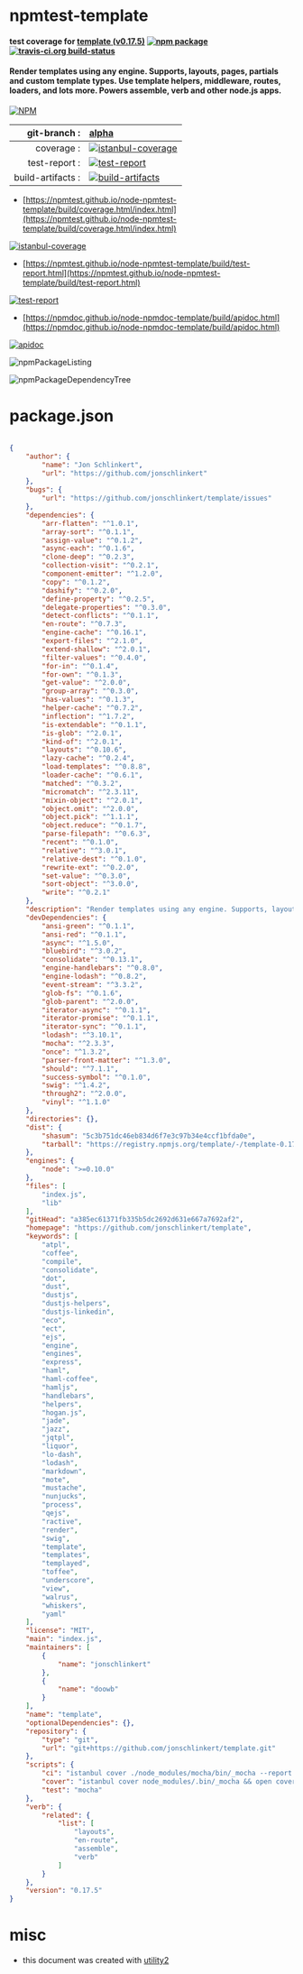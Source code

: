 # npmtest-template

#### test coverage for  [template (v0.17.5)](https://github.com/jonschlinkert/template)  [![npm package](https://img.shields.io/npm/v/npmtest-template.svg?style=flat-square)](https://www.npmjs.org/package/npmtest-template) [![travis-ci.org build-status](https://api.travis-ci.org/npmtest/node-npmtest-template.svg)](https://travis-ci.org/npmtest/node-npmtest-template)

#### Render templates using any engine. Supports, layouts, pages, partials and custom template types. Use template helpers, middleware, routes, loaders, and lots more. Powers assemble, verb and other node.js apps.

[![NPM](https://nodei.co/npm/template.png?downloads=true&downloadRank=true&stars=true)](https://www.npmjs.com/package/template)

| git-branch : | [alpha](https://github.com/npmtest/node-npmtest-template/tree/alpha)|
|--:|:--|
| coverage : | [![istanbul-coverage](https://npmtest.github.io/node-npmtest-template/build/coverage.badge.svg)](https://npmtest.github.io/node-npmtest-template/build/coverage.html/index.html)|
| test-report : | [![test-report](https://npmtest.github.io/node-npmtest-template/build/test-report.badge.svg)](https://npmtest.github.io/node-npmtest-template/build/test-report.html)|
| build-artifacts : | [![build-artifacts](https://npmtest.github.io/node-npmtest-template/glyphicons_144_folder_open.png)](https://github.com/npmtest/node-npmtest-template/tree/gh-pages/build)|

- [https://npmtest.github.io/node-npmtest-template/build/coverage.html/index.html](https://npmtest.github.io/node-npmtest-template/build/coverage.html/index.html)

[![istanbul-coverage](https://npmtest.github.io/node-npmtest-template/build/screenCapture.buildCi.browser.%252Ftmp%252Fbuild%252Fcoverage.lib.html.png)](https://npmtest.github.io/node-npmtest-template/build/coverage.html/index.html)

- [https://npmtest.github.io/node-npmtest-template/build/test-report.html](https://npmtest.github.io/node-npmtest-template/build/test-report.html)

[![test-report](https://npmtest.github.io/node-npmtest-template/build/screenCapture.buildCi.browser.%252Ftmp%252Fbuild%252Ftest-report.html.png)](https://npmtest.github.io/node-npmtest-template/build/test-report.html)

- [https://npmdoc.github.io/node-npmdoc-template/build/apidoc.html](https://npmdoc.github.io/node-npmdoc-template/build/apidoc.html)

[![apidoc](https://npmdoc.github.io/node-npmdoc-template/build/screenCapture.buildCi.browser.%252Ftmp%252Fbuild%252Fapidoc.html.png)](https://npmdoc.github.io/node-npmdoc-template/build/apidoc.html)

![npmPackageListing](https://npmtest.github.io/node-npmtest-template/build/screenCapture.npmPackageListing.svg)

![npmPackageDependencyTree](https://npmtest.github.io/node-npmtest-template/build/screenCapture.npmPackageDependencyTree.svg)



# package.json

```json

{
    "author": {
        "name": "Jon Schlinkert",
        "url": "https://github.com/jonschlinkert"
    },
    "bugs": {
        "url": "https://github.com/jonschlinkert/template/issues"
    },
    "dependencies": {
        "arr-flatten": "^1.0.1",
        "array-sort": "^0.1.1",
        "assign-value": "^0.1.2",
        "async-each": "^0.1.6",
        "clone-deep": "^0.2.3",
        "collection-visit": "^0.2.1",
        "component-emitter": "^1.2.0",
        "copy": "^0.1.2",
        "dashify": "^0.2.0",
        "define-property": "^0.2.5",
        "delegate-properties": "^0.3.0",
        "detect-conflicts": "^0.1.1",
        "en-route": "^0.7.3",
        "engine-cache": "^0.16.1",
        "export-files": "^2.1.0",
        "extend-shallow": "^2.0.1",
        "filter-values": "^0.4.0",
        "for-in": "^0.1.4",
        "for-own": "^0.1.3",
        "get-value": "^2.0.0",
        "group-array": "^0.3.0",
        "has-values": "^0.1.3",
        "helper-cache": "^0.7.2",
        "inflection": "^1.7.2",
        "is-extendable": "^0.1.1",
        "is-glob": "^2.0.1",
        "kind-of": "^2.0.1",
        "layouts": "^0.10.6",
        "lazy-cache": "^0.2.4",
        "load-templates": "^0.8.8",
        "loader-cache": "^0.6.1",
        "matched": "^0.3.2",
        "micromatch": "^2.3.11",
        "mixin-object": "^2.0.1",
        "object.omit": "^2.0.0",
        "object.pick": "^1.1.1",
        "object.reduce": "^0.1.7",
        "parse-filepath": "^0.6.3",
        "recent": "^0.1.0",
        "relative": "^3.0.1",
        "relative-dest": "^0.1.0",
        "rewrite-ext": "^0.2.0",
        "set-value": "^0.3.0",
        "sort-object": "^3.0.0",
        "write": "^0.2.1"
    },
    "description": "Render templates using any engine. Supports, layouts, pages, partials and custom template types. Use template helpers, middleware, routes, loaders, and lots more. Powers assemble, verb and other node.js apps.",
    "devDependencies": {
        "ansi-green": "^0.1.1",
        "ansi-red": "^0.1.1",
        "async": "^1.5.0",
        "bluebird": "^3.0.2",
        "consolidate": "^0.13.1",
        "engine-handlebars": "^0.8.0",
        "engine-lodash": "^0.8.2",
        "event-stream": "^3.3.2",
        "glob-fs": "^0.1.6",
        "glob-parent": "^2.0.0",
        "iterator-async": "^0.1.1",
        "iterator-promise": "^0.1.1",
        "iterator-sync": "^0.1.1",
        "lodash": "^3.10.1",
        "mocha": "^2.3.3",
        "once": "^1.3.2",
        "parser-front-matter": "^1.3.0",
        "should": "^7.1.1",
        "success-symbol": "^0.1.0",
        "swig": "^1.4.2",
        "through2": "^2.0.0",
        "vinyl": "^1.1.0"
    },
    "directories": {},
    "dist": {
        "shasum": "5c3b751dc46eb834d6f7e3c97b34e4ccf1bfda0e",
        "tarball": "https://registry.npmjs.org/template/-/template-0.17.5.tgz"
    },
    "engines": {
        "node": ">=0.10.0"
    },
    "files": [
        "index.js",
        "lib"
    ],
    "gitHead": "a385ec61371fb335b5dc2692d631e667a7692af2",
    "homepage": "https://github.com/jonschlinkert/template",
    "keywords": [
        "atpl",
        "coffee",
        "compile",
        "consolidate",
        "dot",
        "dust",
        "dustjs",
        "dustjs-helpers",
        "dustjs-linkedin",
        "eco",
        "ect",
        "ejs",
        "engine",
        "engines",
        "express",
        "haml",
        "haml-coffee",
        "hamljs",
        "handlebars",
        "helpers",
        "hogan.js",
        "jade",
        "jazz",
        "jqtpl",
        "liquor",
        "lo-dash",
        "lodash",
        "markdown",
        "mote",
        "mustache",
        "nunjucks",
        "process",
        "qejs",
        "ractive",
        "render",
        "swig",
        "template",
        "templates",
        "templayed",
        "toffee",
        "underscore",
        "view",
        "walrus",
        "whiskers",
        "yaml"
    ],
    "license": "MIT",
    "main": "index.js",
    "maintainers": [
        {
            "name": "jonschlinkert"
        },
        {
            "name": "doowb"
        }
    ],
    "name": "template",
    "optionalDependencies": {},
    "repository": {
        "type": "git",
        "url": "git+https://github.com/jonschlinkert/template.git"
    },
    "scripts": {
        "ci": "istanbul cover ./node_modules/mocha/bin/_mocha --report lcovonly -- -R spec && cat ./coverage/lcov.info | ./node_modules/coveralls/bin/coveralls.js && rm -rf ./coverage",
        "cover": "istanbul cover node_modules/.bin/_mocha && open coverage/lcov-report/index.html",
        "test": "mocha"
    },
    "verb": {
        "related": {
            "list": [
                "layouts",
                "en-route",
                "assemble",
                "verb"
            ]
        }
    },
    "version": "0.17.5"
}
```



# misc
- this document was created with [utility2](https://github.com/kaizhu256/node-utility2)

